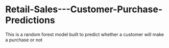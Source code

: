 # Retail-Sales---Customer-Purchase-Predictions
This is a random forest model built to predict whether a customer will make a purchase or not
